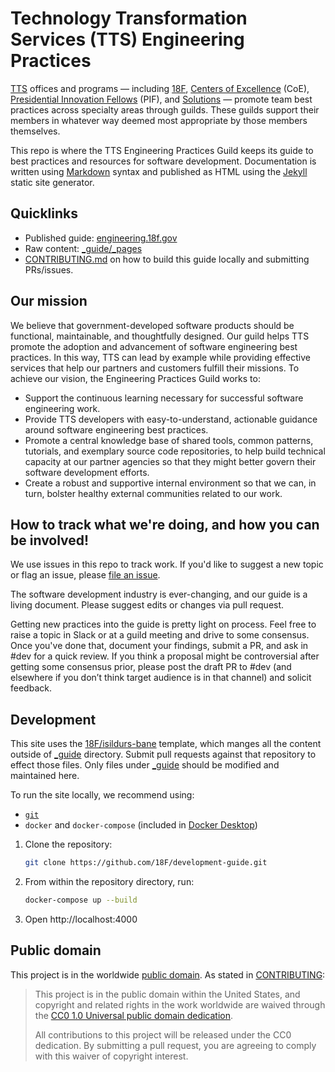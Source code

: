 # Technology Transformation Services (TTS) Engineering Practices

[TTS](https://www.gsa.gov/about-us/organization/federal-acquisition-service/technology-transformation-services) offices and programs — including [18F](https://18f.gsa.gov), [Centers of Excellence](https://coe.gsa.gov) (CoE), [Presidential Innovation Fellows](https://presidentialinnovationfellows.gov) (PIF), and [Solutions](https://www.gsa.gov/about-us/organization/federal-acquisition-service/technology-transformation-services/tts-solutions) — promote team best practices across specialty areas through guilds. These guilds support their members in whatever way deemed most appropriate by those members themselves.

This repo is where the TTS Engineering Practices Guild keeps its guide to best practices and resources for software development. Documentation is written using [Markdown](https://kramdown.gettalong.org/quickref.html) syntax and published as HTML using the [Jekyll](https://jekyllrb.com) static site generator.

## Quicklinks

- Published guide: [engineering.18f.gov](https://engineering.18f.gov)
- Raw content: [_guide/_pages](_guide/_pages)
- [CONTRIBUTING.md](CONTRIBUTING.md) on how to build this guide locally and submitting PRs/issues.

## Our mission
We believe that government-developed software products should be functional, maintainable, and thoughtfully designed. Our guild helps TTS promote the adoption and advancement of software engineering best practices. In this way, TTS can lead by example while providing effective services that help our partners and customers fulfill their missions.
To achieve our vision, the Engineering Practices Guild works to:
- Support the continuous learning necessary for successful software engineering work.
- Provide TTS developers with easy-to-understand, actionable guidance around software engineering best practices.
- Promote a central knowledge base of shared tools, common patterns, tutorials, and exemplary source code repositories, to help build technical capacity at our partner agencies so that they might better govern their software development efforts.
- Create a robust and supportive internal environment so that we can, in turn, bolster healthy external communities related to our work.

## How to track what we're doing, and how you can be involved!

We use issues in this repo to track work. If you'd like to suggest a new topic or flag an issue, please [file an issue](https://github.com/18F/development-guide/issues/new/).

The software development industry is ever-changing, and our guide is a living document. Please suggest edits or changes via pull request.

Getting new practices into the guide is pretty light on process. Feel free to raise a topic in Slack or at a guild meeting and drive to some consensus. Once you've done that, document your findings, submit a PR, and ask in #dev for a quick review. If you think a proposal might be controversial after getting some consensus prior, please post the draft PR to #dev (and elsewhere if you don’t think target audience is in that channel) and solicit feedback.

## Development

This site uses the [18F/isildurs-bane](https://github.com/18F/isildurs-bane) template, which manges all the content outside of [_guide](_guide) directory. Submit pull requests against that repository to effect those files. Only files under [_guide](_guide) should be modified and maintained here.

To run the site locally, we recommend using:
- [`git`](https://git-scm.com)
- `docker` and `docker-compose` (included in [Docker Desktop](https://www.docker.com/products/docker-desktop))

1. Clone the repository:

   ```sh
   git clone https://github.com/18F/development-guide.git
   ```
1. From within the repository directory, run:

   ```sh
   docker-compose up --build
   ```

1. Open http://localhost:4000

## Public domain

This project is in the worldwide [public domain](LICENSE.md). As stated in [CONTRIBUTING](CONTRIBUTING.md):

> This project is in the public domain within the United States, and copyright
> and related rights in the work worldwide are waived through the [CC0 1.0
> Universal public domain
> dedication](https://creativecommons.org/publicdomain/zero/1.0/).
>
> All contributions to this project will be released under the CC0
>dedication. By submitting a pull request, you are agreeing to comply
>with this waiver of copyright interest.
